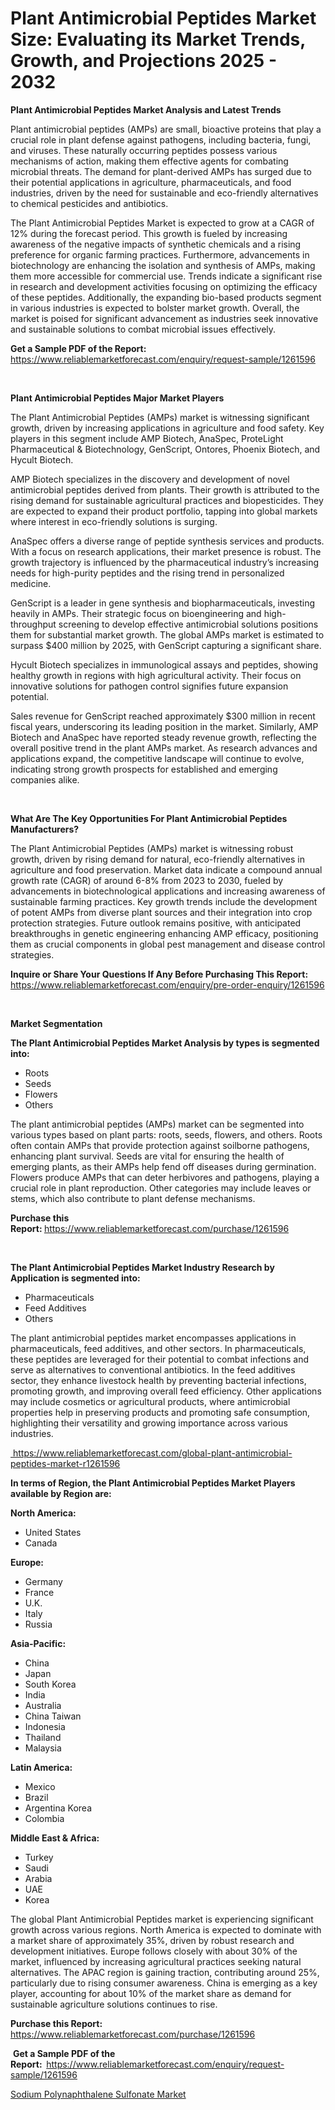 <p><h1>Plant Antimicrobial Peptides Market Size: Evaluating its Market Trends, Growth, and Projections 2025 - 2032</h1></p><p><strong>Plant Antimicrobial Peptides Market Analysis and Latest Trends</strong></p>
<p><p>Plant antimicrobial peptides (AMPs) are small, bioactive proteins that play a crucial role in plant defense against pathogens, including bacteria, fungi, and viruses. These naturally occurring peptides possess various mechanisms of action, making them effective agents for combating microbial threats. The demand for plant-derived AMPs has surged due to their potential applications in agriculture, pharmaceuticals, and food industries, driven by the need for sustainable and eco-friendly alternatives to chemical pesticides and antibiotics.</p><p>The Plant Antimicrobial Peptides Market is expected to grow at a CAGR of 12% during the forecast period. This growth is fueled by increasing awareness of the negative impacts of synthetic chemicals and a rising preference for organic farming practices. Furthermore, advancements in biotechnology are enhancing the isolation and synthesis of AMPs, making them more accessible for commercial use. Trends indicate a significant rise in research and development activities focusing on optimizing the efficacy of these peptides. Additionally, the expanding bio-based products segment in various industries is expected to bolster market growth. Overall, the market is poised for significant advancement as industries seek innovative and sustainable solutions to combat microbial issues effectively.</p></p>
<p><strong>Get a Sample PDF of the Report:&nbsp;</strong> <a href="https://www.reliablemarketforecast.com/enquiry/request-sample/1261596?utm_campaign=3081&utm_medium=2&utm_source=Github&utm_content=ia&utm_term=31032025&utm_id=plant-antimicrobial-peptides">https://www.reliablemarketforecast.com/enquiry/request-sample/1261596</a></p>
<p>&nbsp;</p>
<p><strong>Plant Antimicrobial Peptides Major Market Players</strong></p>
<p><p>The Plant Antimicrobial Peptides (AMPs) market is witnessing significant growth, driven by increasing applications in agriculture and food safety. Key players in this segment include AMP Biotech, AnaSpec, ProteLight Pharmaceutical & Biotechnology, GenScript, Ontores, Phoenix Biotech, and Hycult Biotech.</p><p>AMP Biotech specializes in the discovery and development of novel antimicrobial peptides derived from plants. Their growth is attributed to the rising demand for sustainable agricultural practices and biopesticides. They are expected to expand their product portfolio, tapping into global markets where interest in eco-friendly solutions is surging.</p><p>AnaSpec offers a diverse range of peptide synthesis services and products. With a focus on research applications, their market presence is robust. The growth trajectory is influenced by the pharmaceutical industry’s increasing needs for high-purity peptides and the rising trend in personalized medicine.</p><p>GenScript is a leader in gene synthesis and biopharmaceuticals, investing heavily in AMPs. Their strategic focus on bioengineering and high-throughput screening to develop effective antimicrobial solutions positions them for substantial market growth. The global AMPs market is estimated to surpass $400 million by 2025, with GenScript capturing a significant share.</p><p>Hycult Biotech specializes in immunological assays and peptides, showing healthy growth in regions with high agricultural activity. Their focus on innovative solutions for pathogen control signifies future expansion potential.</p><p>Sales revenue for GenScript reached approximately $300 million in recent fiscal years, underscoring its leading position in the market. Similarly, AMP Biotech and AnaSpec have reported steady revenue growth, reflecting the overall positive trend in the plant AMPs market. As research advances and applications expand, the competitive landscape will continue to evolve, indicating strong growth prospects for established and emerging companies alike.</p></p>
<p>&nbsp;</p>
<p><strong>What Are The Key Opportunities For Plant Antimicrobial Peptides Manufacturers?</strong></p>
<p><p>The Plant Antimicrobial Peptides (AMPs) market is witnessing robust growth, driven by rising demand for natural, eco-friendly alternatives in agriculture and food preservation. Market data indicate a compound annual growth rate (CAGR) of around 6-8% from 2023 to 2030, fueled by advancements in biotechnological applications and increasing awareness of sustainable farming practices. Key growth trends include the development of potent AMPs from diverse plant sources and their integration into crop protection strategies. Future outlook remains positive, with anticipated breakthroughs in genetic engineering enhancing AMP efficacy, positioning them as crucial components in global pest management and disease control strategies.</p></p>
<p><strong>Inquire or Share Your Questions If Any Before Purchasing This Report:</strong> <a href="https://www.reliablemarketforecast.com/enquiry/pre-order-enquiry/1261596?utm_campaign=3081&utm_medium=2&utm_source=Github&utm_content=ia&utm_term=31032025&utm_id=plant-antimicrobial-peptides">https://www.reliablemarketforecast.com/enquiry/pre-order-enquiry/1261596</a></p>
<p>&nbsp;</p>
<p><strong>Market Segmentation</strong></p>
<p><strong>The Plant Antimicrobial Peptides Market Analysis by types is segmented into:</strong></p>
<p><ul><li>Roots</li><li>Seeds</li><li>Flowers</li><li>Others</li></ul></p>
<p><p>The plant antimicrobial peptides (AMPs) market can be segmented into various types based on plant parts: roots, seeds, flowers, and others. Roots often contain AMPs that provide protection against soilborne pathogens, enhancing plant survival. Seeds are vital for ensuring the health of emerging plants, as their AMPs help fend off diseases during germination. Flowers produce AMPs that can deter herbivores and pathogens, playing a crucial role in plant reproduction. Other categories may include leaves or stems, which also contribute to plant defense mechanisms.</p></p>
<p><strong>Purchase this Report:&nbsp;</strong><a href="https://www.reliablemarketforecast.com/purchase/1261596?utm_campaign=3081&utm_medium=2&utm_source=Github&utm_content=ia&utm_term=31032025&utm_id=plant-antimicrobial-peptides">https://www.reliablemarketforecast.com/purchase/1261596</a></p>
<p>&nbsp;</p>
<p><strong>The Plant Antimicrobial Peptides Market Industry Research by Application is segmented into:</strong></p>
<p><ul><li>Pharmaceuticals</li><li>Feed Additives</li><li>Others</li></ul></p>
<p><p>The plant antimicrobial peptides market encompasses applications in pharmaceuticals, feed additives, and other sectors. In pharmaceuticals, these peptides are leveraged for their potential to combat infections and serve as alternatives to conventional antibiotics. In the feed additives sector, they enhance livestock health by preventing bacterial infections, promoting growth, and improving overall feed efficiency. Other applications may include cosmetics or agricultural products, where antimicrobial properties help in preserving products and promoting safe consumption, highlighting their versatility and growing importance across various industries.</p></p>
<p><a href="https://www.reliablemarketforecast.com/global-plant-antimicrobial-peptides-market-r1261596?utm_campaign=3081&utm_medium=2&utm_source=Github&utm_content=ia&utm_term=31032025&utm_id=plant-antimicrobial-peptides">&nbsp;https://www.reliablemarketforecast.com/global-plant-antimicrobial-peptides-market-r1261596</a></p>
<p><strong>In terms of Region, the Plant Antimicrobial Peptides Market Players available by Region are:</strong></p>
<p>
    <p> <strong> North America: </strong>
        <ul>
            <li>United States</li>
            <li>Canada</li>
        </ul>
        </p> 
    <p> <strong> Europe: </strong>
        <ul>
            <li>Germany</li>
            <li>France</li>
            <li>U.K.</li>
            <li>Italy</li>
            <li>Russia</li>
        </ul>
        </p> 
    <p> <strong> Asia-Pacific: </strong>
        <ul>
            <li>China</li>
            <li>Japan</li>
            <li>South Korea</li>
            <li>India</li>
            <li>Australia</li>
            <li>China Taiwan</li>
            <li>Indonesia</li>
            <li>Thailand</li>
            <li>Malaysia</li>
        </ul>
        </p> 
    <p> <strong> Latin America: </strong>
        <ul>
            <li>Mexico</li>
            <li>Brazil</li>
            <li>Argentina Korea</li>
            <li>Colombia</li>
        </ul>
        </p> 
    <p> <strong> Middle East & Africa: </strong>
        <ul>
            <li>Turkey</li>
            <li>Saudi</li>
            <li>Arabia</li>
            <li>UAE</li>
            <li>Korea</li>
        </ul>
    </p>
    </p>
<p><p>The global Plant Antimicrobial Peptides market is experiencing significant growth across various regions. North America is expected to dominate with a market share of approximately 35%, driven by robust research and development initiatives. Europe follows closely with about 30% of the market, influenced by increasing agricultural practices seeking natural alternatives. The APAC region is gaining traction, contributing around 25%, particularly due to rising consumer awareness. China is emerging as a key player, accounting for about 10% of the market share as demand for sustainable agriculture solutions continues to rise.</p></p>
<p><strong>Purchase this Report: </strong><a href="https://www.reliablemarketforecast.com/purchase/1261596?utm_campaign=3081&utm_medium=2&utm_source=Github&utm_content=ia&utm_term=31032025&utm_id=plant-antimicrobial-peptides">https://www.reliablemarketforecast.com/purchase/1261596</a></p>
<p>&nbsp;<strong>Get a Sample PDF of the Report:&nbsp;&nbsp;</strong><a href="https://www.reliablemarketforecast.com/enquiry/request-sample/1261596?utm_campaign=3081&utm_medium=2&utm_source=Github&utm_content=ia&utm_term=31032025&utm_id=plant-antimicrobial-peptides">https://www.reliablemarketforecast.com/enquiry/request-sample/1261596</a></p>
<p><strong></strong></p>
<p><p><a href="https://github.com/beroxiluwaya/Market-Research-Report-List-1/blob/main/sodium-polynaphthalene-sulfonate-market.md?utm_campaign=3081&utm_medium=2&utm_source=Github&utm_content=ia&utm_term=31032025&utm_id=plant-antimicrobial-peptides">Sodium Polynaphthalene Sulfonate Market</a></p></p>